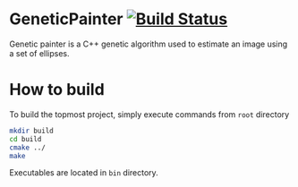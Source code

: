 GeneticPainter [![Build Status](https://travis-ci.org/wiped1/GeneticPainter.svg?branch=master)](https://travis-ci.org/wiped1/GeneticPainter)  
==============
Genetic painter is a C++ genetic algorithm used to estimate an image using a set of ellipses. 

How to build
==============
To build the topmost project, simply execute commands from `root` directory

```sh
mkdir build
cd build
cmake ../
make
```

Executables are located in `bin` directory.
